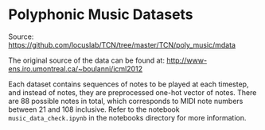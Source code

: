 # Polyphonic Music Datasets

Source: https://github.com/locuslab/TCN/tree/master/TCN/poly_music/mdata

The original source of the data can be found at: http://www-ens.iro.umontreal.ca/~boulanni/icml2012

Each dataset contains sequences of notes to be played at each timestep, and instead of notes, they are preprocessed one-hot vector of notes. There are 88 possible notes in total, which corresponds to MIDI note numbers between 21 and 108 inclusive. Refer to the notebook `music_data_check.ipynb` in the notebooks directory for more information.
